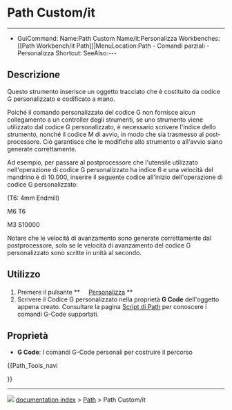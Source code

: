 # Path Custom/it
---
- GuiCommand:   Name:Path Custom   Name/it:Personalizza   Workbenches:[[Path Workbench/it   Path]]|MenuLocation:Path - Comandi parziali - Personalizza   Shortcut:   SeeAlso:---


</div>



## Descrizione


<div class="mw-translate-fuzzy">

Questo strumento inserisce un oggetto tracciato che è costituito da codice G personalizzato e codificato a mano.


</div>


<div class="mw-translate-fuzzy">

Poiché il comando personalizzato del codice G non fornisce alcun collegamento a un controller degli strumenti, se uno strumento viene utilizzato dal codice G personalizzato, è necessario scrivere l\'indice dello strumento, nonché il codice M di avvio, in modo che sia trasmesso al post-processore. Ciò garantisce che le modifiche allo strumento e all\'avvio siano generate correttamente.


</div>


<div class="mw-translate-fuzzy">

Ad esempio, per passare al postprocessore che l\'utensile utilizzato nell\'operazione di codice G personalizzato ha indice 6 e una velocità del mandrino è di 10.000, inserire il seguente codice all\'inizio dell\'operazione di codice G personalizzato:


</div>

(T6: 4mm Endmill)

M6 T6

M3 S10000


<div class="mw-translate-fuzzy">

Notare che le velocità di avanzamento sono generate correttamente dal postprocessore, solo se le velocità di avanzamento del codice G personalizzato sono scritte in unità al secondo.


</div>



## Utilizzo


<div class="mw-translate-fuzzy">

1.  Premere il pulsante **<img src="images/Path_Custom.png" width=16px> [Personalizza](Path_Custom/it.md)
**
2.  Scrivere il Codice G personalizzato nella proprietà **G Code** dell\'oggetto appena creato. Consultare la pagina [Script di Path](Path_scripting/it.md) per conoscere i comandi G-Code supportati.


</div>



## Proprietà


<div class="mw-translate-fuzzy">

-    **G Code**: I comandi G-Code personali per costruire il percorso


</div>





{{Path_Tools_navi

}}



---
![](images/Button_right.svg) [documentation index](../README.md) > [Path](Path_Workbench.md) > Path Custom/it

